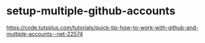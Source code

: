 # setup-multiple-github-accounts
https://code.tutsplus.com/tutorials/quick-tip-how-to-work-with-github-and-multiple-accounts--net-22574
